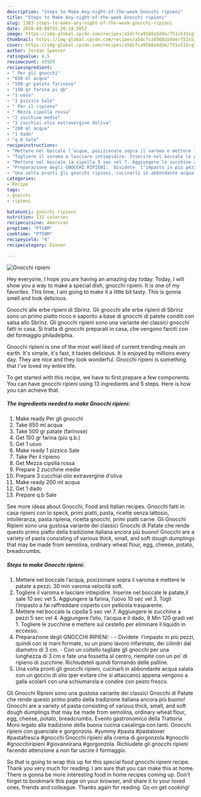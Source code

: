 ```yaml
---
description: "Steps to Make Any-night-of-the-week Gnocchi ripieni"
title: "Steps to Make Any-night-of-the-week Gnocchi ripieni"
slug: 1303-steps-to-make-any-night-of-the-week-gnocchi-ripieni
date: 2020-08-08T15:20:24.505Z
image: https://img-global.cpcdn.com/recipes/a5dcfca9568a5dde/751x532cq70/gnocchi-ripieni-recipe-main-photo.jpg
thumbnail: https://img-global.cpcdn.com/recipes/a5dcfca9568a5dde/751x532cq70/gnocchi-ripieni-recipe-main-photo.jpg
cover: https://img-global.cpcdn.com/recipes/a5dcfca9568a5dde/751x532cq70/gnocchi-ripieni-recipe-main-photo.jpg
author: Jordan Spencer
ratingvalue: 4.5
reviewcount: 45929
recipeingredient:
- " Per gli gnocchi"
- "650 ml acqua"
- "500 gr patate farinose"
- "150 gr farina pi qb"
- "1 uovo"
- "1 pizzico Sale"
- " Per il ripieno"
- " Mezza cipolla rossa"
- "2 zucchine medie"
- "3 cucchiai olio extravergine doliva"
- "200 ml acqua"
- "1 dado"
- "q.b Sale"
recipeinstructions:
- "Mettere nel boccale l’acqua, posizionare sopra il varoma e mettere le patate a pezzi. 30 min varoma velocità soft."
- "Togliere il varoma e lasciare intiepidire. Inserire nel boccale le patate,il sale 10 sec vel 5. Aggiungere la farina, l’uovo 10 sec vel 3. Togli l’impasto a fai raffreddare coperto con pellicola trasparente."
- "Mettere nel boccale la cipolla 5 sec vel 7. Aggiungere le zucchine a pezzi 5 sec vel 4. Aggiungere l’olio, l’acqua e il dado, 8 Min 120 gradi vel 1. Togliere le zucchine e mettere sul cestello per eliminare il liquido in eccesso."
- "Preparazione degli GNOCCHI RIPIENI:  Dividete  l’impasto in più pezzi, quindi con le mani formate, su un piano lavoro infarinato, dei cilindri dal diametro di 3 cm. Con un coltello tagliate gli gnocchi per una lunghezza di 3 cm e fate una fossetta al centro, riempite con un po’ di ripieno di zucchine. Richiudeteli quindi formando delle palline."
- "Una volta pronti gli gnocchi ripieni, cucinarli in abbondante acqua salata con un goccio di olio (per evitare che si attaccano) appena vengono a galla scolarli con una schiumarola e condire con pesto fresco."
categories:
- Recipe
tags:
- gnocchi
- ripieni

katakunci: gnocchi ripieni 
nutrition: 131 calories
recipecuisine: American
preptime: "PT18M"
cooktime: "PT50M"
recipeyield: "4"
recipecategory: Dinner

---
```



![Gnocchi ripieni](https://img-global.cpcdn.com/recipes/a5dcfca9568a5dde/751x532cq70/gnocchi-ripieni-recipe-main-photo.jpg)

Hey everyone, I hope you are having an amazing day today. Today, I will show you a way to make a special dish, gnocchi ripieni. It is one of my favorites. This time, I am going to make it a little bit tasty. This is gonna smell and look delicious.

Gnocchi alle erbe ripieni di Sbrinz. Gli gnocchi alle erbe ripieni di Sbrinz sono un primo piatto ricco e saporito a base di gnocchi di patete conditi con salsa allo Sbrinz. Gli gnocchi ripieni sono una variante dei classici gnocchi fatti in casa. Si tratta di gnocchi preparati in casa, che vengono farciti con del formaggio philadelphia.

Gnocchi ripieni is one of the most well liked of current trending meals on earth. It's simple, it's fast, it tastes delicious. It is enjoyed by millions every day. They are nice and they look wonderful. Gnocchi ripieni is something that I've loved my entire life.


To get started with this recipe, we have to first prepare a few components. You can have gnocchi ripieni using 13 ingredients and 5 steps. Here is how you can achieve that.

<!--inarticleads1-->

##### The ingredients needed to make Gnocchi ripieni:

1. Make ready  Per gli gnocchi
1. Take 650 ml acqua
1. Take 500 gr patate (farinose)
1. Get 150 gr farina (più q.b.)
1. Get 1 uovo
1. Make ready 1 pizzico Sale
1. Take  Per il ripieno
1. Get  Mezza cipolla rossa
1. Prepare 2 zucchine medie
1. Prepare 3 cucchiai olio extravergine d&#39;oliva
1. Make ready 200 ml acqua
1. Get 1 dado
1. Prepare q.b Sale


See more ideas about Gnocchi, Food and Italian recipes. Gnocchi fatti in casa ripieni con lo speck, primi piatti, pasta, ricette senza lattosio, intolleranza, pasta ripiena, ricetta gnocchi, primi piatti carne. Gli Gnocchi Ripieni sono una gustosa variante dei classici Gnocchi di Patate che rende questo primo piatto della tradizione italiana ancora più buono! Gnocchi are a variety of pasta consisting of various thick, small, and soft dough dumplings that may be made from semolina, ordinary wheat flour, egg, cheese, potato, breadcrumbs. 

<!--inarticleads2-->

##### Steps to make Gnocchi ripieni:

1. Mettere nel boccale l’acqua, posizionare sopra il varoma e mettere le patate a pezzi. 30 min varoma velocità soft.
1. Togliere il varoma e lasciare intiepidire. Inserire nel boccale le patate,il sale 10 sec vel 5. Aggiungere la farina, l’uovo 10 sec vel 3. Togli l’impasto a fai raffreddare coperto con pellicola trasparente.
1. Mettere nel boccale la cipolla 5 sec vel 7. Aggiungere le zucchine a pezzi 5 sec vel 4. Aggiungere l’olio, l’acqua e il dado, 8 Min 120 gradi vel 1. Togliere le zucchine e mettere sul cestello per eliminare il liquido in eccesso.
1. Preparazione degli GNOCCHI RIPIENI: -  - Dividete  l’impasto in più pezzi, quindi con le mani formate, su un piano lavoro infarinato, dei cilindri dal diametro di 3 cm. - Con un coltello tagliate gli gnocchi per una lunghezza di 3 cm e fate una fossetta al centro, riempite con un po’ di ripieno di zucchine. Richiudeteli quindi formando delle palline.
1. Una volta pronti gli gnocchi ripieni, cucinarli in abbondante acqua salata con un goccio di olio (per evitare che si attaccano) appena vengono a galla scolarli con una schiumarola e condire con pesto fresco.


Gli Gnocchi Ripieni sono una gustosa variante dei classici Gnocchi di Patate che rende questo primo piatto della tradizione italiana ancora più buono! Gnocchi are a variety of pasta consisting of various thick, small, and soft dough dumplings that may be made from semolina, ordinary wheat flour, egg, cheese, potato, breadcrumbs. Evento gastronomico della Trattoria Moro legato alla tradizione della buona cucina casalinga con tanti. Gnocchi ripieni con guanciale e gorgonzola. #yummy #pasta #pastalover #pastafresca #gnocchi Gnocchi ripieni alla crema di gorgonzola #gnocchi #gnocchiripieni #giovannirana #gorgonzola. Richiudete gli gnocchi ripieni facendo attenzione a non far uscire il formaggio. 

So that is going to wrap this up for this special food gnocchi ripieni recipe. Thank you very much for reading. I am sure that you can make this at home. There is gonna be more interesting food in home recipes coming up. Don't forget to bookmark this page on your browser, and share it to your loved ones, friends and colleague. Thanks again for reading. Go on get cooking!
